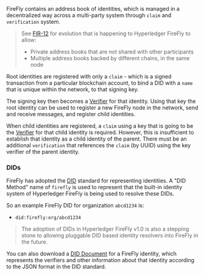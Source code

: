 FireFly contains an address book of identities, which is managed in a decentralized
way across a multi-party system through `claim` and `verification` system.

> See [FIR-12](https://github.com/hyperledger/firefly-fir/pull/12) for evolution
> that is happening to Hyperledger FireFly to allow:
> - Private address books that are not shared with other participants
> - Multiple address books backed by different chains, in the same node

Root identities are registered with only a `claim` - which is a signed
transaction from a particular blockchain account, to bind a DID with a
`name` that is unique within the network, to that signing key.

The signing key then becomes a [Verifier](./verifier.html) for that identity.
Using that key the root identity can be used to register a new FireFly node
in the network, send and receive messages, and register child identities.

When child identities are registered, a `claim` using a key that is going
to be the [Verifier](./verifier.html) for that child identity is required.
However, this is insufficient to establish that identity as a child identity
of the parent. There must be an additional `verification` that references
the `claim` (by UUID) using the key verifier of the parent identity.

### DIDs

FireFly has adopted the [DID](https://www.w3.org/TR/did-core/) standard for
representing identities. A "DID Method" name of `firefly` is used to represent
that the built-in identity system of Hyperledger FireFly is being used
to resolve these DIDs.

So an example FireFly DID for organization `abcd1234` is:

- `did:firefly:org/abcd1234`

> The adoption of DIDs in Hyperledger FireFly v1.0 is also a stepping stone
> to allowing pluggable DID based identity resolvers into FireFly in the future.

You can also download a [DID Document](https://www.w3.org/TR/did-core/#dfn-did-documents)
for a FireFly identity, which represents the verifiers and other information about
that identity according to the JSON format in the DID standard.

